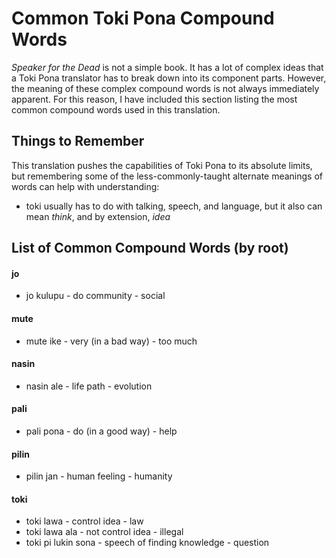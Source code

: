 # Common Toki Pona Compound Words

*Speaker for the Dead* is not a simple book. It has a lot of complex ideas that a Toki Pona translator has to break down into its component parts. However, the meaning of these complex compound words is not always immediately apparent. For this reason, I have included this section listing the most common compound words used in this translation.

## Things to Remember

This translation pushes the capabilities of Toki Pona to its absolute limits, but remembering some of the less-commonly-taught alternate meanings of words can help with understanding:

* toki usually has to do with talking, speech, and language, but it also can mean *think*, and by extension, *idea*

## List of Common Compound Words (by root)

#### jo
* jo kulupu - do community - social

#### mute
* mute ike - very (in a bad way) - too much

#### nasin
* nasin ale - life path - evolution

#### pali
* pali pona - do (in a good way) - help

#### pilin
* pilin jan - human feeling - humanity

#### toki
* toki lawa - control idea - law
* toki lawa ala - not control idea - illegal
* toki pi lukin sona - speech of finding knowledge - question
